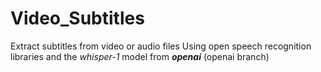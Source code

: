 # Video_Subtitles
Extract subtitles from video or audio files
Using open speech recognition libraries and the *whisper-1* model from ***openai*** (openai branch)
